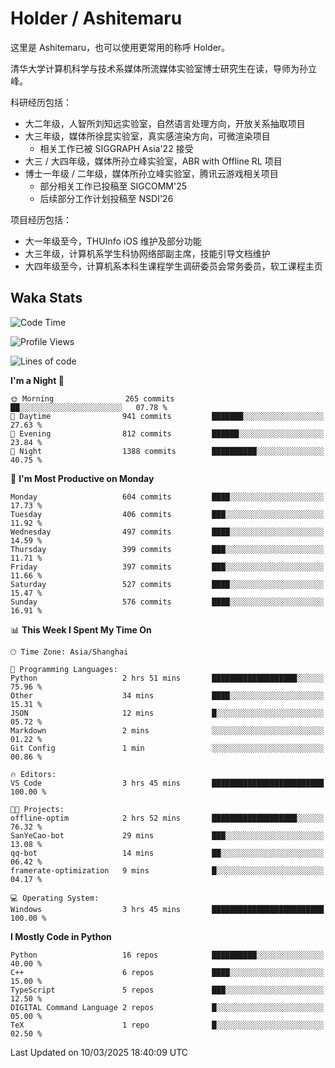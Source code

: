 # Holder / Ashitemaru

这里是 Ashitemaru，也可以使用更常用的称呼 Holder。

清华大学计算机科学与技术系媒体所流媒体实验室博士研究生在读，导师为孙立峰。

科研经历包括：

- 大二年级，人智所刘知远实验室，自然语言处理方向，开放关系抽取项目
- 大三年级，媒体所徐昆实验室，真实感渲染方向，可微渲染项目
    - 相关工作已被 SIGGRAPH Asia'22 接受
- 大三 / 大四年级，媒体所孙立峰实验室，ABR with Offline RL 项目
- 博士一年级 / 二年级，媒体所孙立峰实验室，腾讯云游戏相关项目
    - 部分相关工作已投稿至 SIGCOMM'25
    - 后续部分工作计划投稿至 NSDI'26

项目经历包括：

- 大一年级至今，THUInfo iOS 维护及部分功能
- 大三年级，计算机系学生科协网络部副主席，技能引导文档维护
- 大四年级至今，计算机系本科生课程学生调研委员会常务委员，软工课程主页

## Waka Stats

<!--START_SECTION:waka-->
![Code Time](http://img.shields.io/badge/Code%20Time-1%2C301%20hrs%201%20min-blue)

![Profile Views](http://img.shields.io/badge/Profile%20Views-5-blue)

![Lines of code](https://img.shields.io/badge/From%20Hello%20World%20I%27ve%20Written-2.9%20million%20lines%20of%20code-blue)

**I'm a Night 🦉** 

```text
🌞 Morning                265 commits         ██░░░░░░░░░░░░░░░░░░░░░░░   07.78 % 
🌆 Daytime                941 commits         ███████░░░░░░░░░░░░░░░░░░   27.63 % 
🌃 Evening                812 commits         ██████░░░░░░░░░░░░░░░░░░░   23.84 % 
🌙 Night                  1388 commits        ██████████░░░░░░░░░░░░░░░   40.75 % 
```
📅 **I'm Most Productive on Monday** 

```text
Monday                   604 commits         ████░░░░░░░░░░░░░░░░░░░░░   17.73 % 
Tuesday                  406 commits         ███░░░░░░░░░░░░░░░░░░░░░░   11.92 % 
Wednesday                497 commits         ████░░░░░░░░░░░░░░░░░░░░░   14.59 % 
Thursday                 399 commits         ███░░░░░░░░░░░░░░░░░░░░░░   11.71 % 
Friday                   397 commits         ███░░░░░░░░░░░░░░░░░░░░░░   11.66 % 
Saturday                 527 commits         ████░░░░░░░░░░░░░░░░░░░░░   15.47 % 
Sunday                   576 commits         ████░░░░░░░░░░░░░░░░░░░░░   16.91 % 
```


📊 **This Week I Spent My Time On** 

```text
🕑︎ Time Zone: Asia/Shanghai

💬 Programming Languages: 
Python                   2 hrs 51 mins       ███████████████████░░░░░░   75.96 % 
Other                    34 mins             ████░░░░░░░░░░░░░░░░░░░░░   15.31 % 
JSON                     12 mins             █░░░░░░░░░░░░░░░░░░░░░░░░   05.72 % 
Markdown                 2 mins              ░░░░░░░░░░░░░░░░░░░░░░░░░   01.22 % 
Git Config               1 min               ░░░░░░░░░░░░░░░░░░░░░░░░░   00.86 % 

🔥 Editors: 
VS Code                  3 hrs 45 mins       █████████████████████████   100.00 % 

🐱‍💻 Projects: 
offline-optim            2 hrs 52 mins       ███████████████████░░░░░░   76.32 % 
SanYeCao-bot             29 mins             ███░░░░░░░░░░░░░░░░░░░░░░   13.08 % 
qq-bot                   14 mins             ██░░░░░░░░░░░░░░░░░░░░░░░   06.42 % 
framerate-optimization   9 mins              █░░░░░░░░░░░░░░░░░░░░░░░░   04.17 % 

💻 Operating System: 
Windows                  3 hrs 45 mins       █████████████████████████   100.00 % 
```

**I Mostly Code in Python** 

```text
Python                   16 repos            ██████████░░░░░░░░░░░░░░░   40.00 % 
C++                      6 repos             ████░░░░░░░░░░░░░░░░░░░░░   15.00 % 
TypeScript               5 repos             ███░░░░░░░░░░░░░░░░░░░░░░   12.50 % 
DIGITAL Command Language 2 repos             █░░░░░░░░░░░░░░░░░░░░░░░░   05.00 % 
TeX                      1 repo              █░░░░░░░░░░░░░░░░░░░░░░░░   02.50 % 
```




 Last Updated on 10/03/2025 18:40:09 UTC
<!--END_SECTION:waka-->

<!--
**Ashitemaru/Ashitemaru** is a ✨ _special_ ✨ repository because its `README.md` (this file) appears on your GitHub profile.

Here are some ideas to get you started:

- 🔭 I’m currently working on ...
- 🌱 I’m currently learning ...
- 👯 I’m looking to collaborate on ...
- 🤔 I’m looking for help with ...
- 💬 Ask me about ...
- 📫 How to reach me: ...
- 😄 Pronouns: ...
- ⚡ Fun fact: ...
-->
